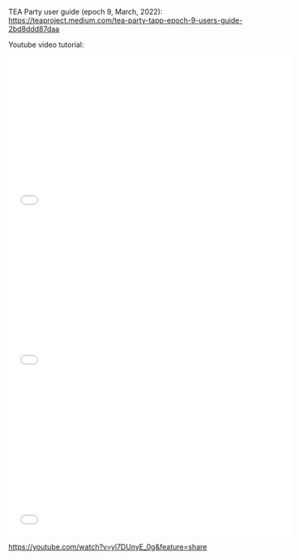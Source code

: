 TEA Party user guide (epoch 9, March, 2022): https://teaproject.medium.com/tea-party-tapp-epoch-9-users-guide-2bd8ddd87daa


Youtube video tutorial:
<iframe width="560" height="315" src="[https://www.youtube.com/embed/yl7DUnyE_0g](https://www.youtube.com/embed/yl7DUnyE_0g)" title="YouTube video player" frameborder="0" allow="accelerometer; autoplay; clipboard-write; encrypted-media; gyroscope; picture-in-picture" allowfullscreen></iframe>




<iframe width="560" height="315" src="[https://www.youtube.com/embed/Gppp9c2UnR4](https://www.youtube.com/embed/Gppp9c2UnR4)" title="YouTube video player" frameborder="0" allow="accelerometer; autoplay; clipboard-write; encrypted-media; gyroscope; picture-in-picture" allowfullscreen></iframe>

<iframe width="560" height="315" src="[https://www.youtube.com/embed/Gppp9c2UnR4](https://www.youtube.com/embed/Gppp9c2UnR4)" title="YouTube video player" frameborder="0" allow="accelerometer; autoplay; clipboard-write; encrypted-media; gyroscope; picture-in-picture" allowfullscreen></iframe>

https://youtube.com/watch?v=yl7DUnyE_0g&feature=share